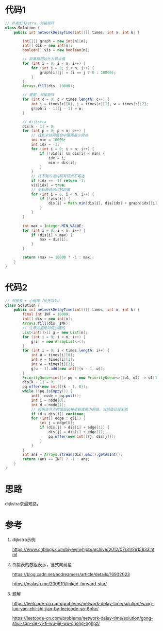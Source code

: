 # 代码1

```java
// 朴素dijkstra，邻接矩阵
class Solution {
    public int networkDelayTime(int[][] times, int n, int k) {

        int[][] graph = new int[n][n];
        int[] dis = new int[n];
        boolean[] vis = new boolean[n];

        // 距离都初始化为最大值
        for (int i = 0; i < n; i++) {
            for (int j = 0; j < n; j++) {
                graph[i][j] = (i == j ? 0 : 10000);
            }
        }
        Arrays.fill(dis, 10000);

        // 建图，邻接矩阵
        for (int c = 0; c < times.length; c++) {
            int i = times[c][0], j = times[c][1], w = times[c][2];
            graph[i - 1][j - 1] = w;
        }

        // dijkstra
        dis[k - 1] = 0;
        for (int p = 0; p < n; p++) {
            // 找到未访问集合中距离最小的点
            int min = 10000;
            int idx = -1;
            for (int i = 0; i < n; i++) {
                if (!vis[i] && dis[i] < min) {
                    idx = i;
                    min = dis[i];
                }
            }
            // 找不到的话说明有顶点不可达
            if (idx == -1) return -1;
            vis[idx] = true;
            // 更新未访问点的距离
            for (int i = 0; i < n; i++) {
                if (!vis[i]) {
                    dis[i] = Math.min(dis[i], dis[idx] + graph[idx][i]);
                }
            }
        }
    
        int max = Integer.MIN_VALUE;
        for (int i = 0; i < n; i++) {
            if (dis[i] > max) {
                max = dis[i];
            }
        }

        return (max >= 10000 ? -1 : max);
    }
}

```

# 代码2

```java
// 邻接表 + 小根堆（优先队列）
class Solution {
    public int networkDelayTime(int[][] times, int n, int k) {
        final int INF = 10000;
        int[] dis = new int[n];
        Arrays.fill(dis, INF);
        // 注意这里是如何创建的
        List<int[]>[] g = new List[n];
        for (int i = 0; i < n; i++) {
            g[i] = new ArrayList<>();
        }
        for (int i = 0; i < times.length; i++) {
            int u = times[i][0];
            int v = times[i][1];
            int w = times[i][2];
            g[u - 1].add(new int[]{v - 1, w});
        }
        PriorityQueue<int[]> pq = new PriorityQueue<>((o1, o2) -> o1[1] - o2[1]);
        dis[k - 1] = 0;
        pq.offer(new int[]{k - 1, 0});
        while (!pq.isEmpty()) {
            int[] node = pq.poll();
            int i = node[0];
            int d = node[1];
            // 说明该节点的值后边被更新成更小的值，当前值已经无效
            if (d > dis[i]) continue;
            for (int[] edge : g[i]) {
                int j = edge[0];
                if (dis[j] > dis[i] + edge[1]) {
                    dis[j] = dis[i] + edge[1];
                    pq.offer(new int[]{j, dis[j]});
                }
            }
        }
        int ans = Arrays.stream(dis).max().getAsInt();
        return (ans == INF) ? -1 : ans;
    }
}
```

# 思路

dijkstra求最短路。

# 参考

1. dijkstra示例

   https://www.cnblogs.com/biyeymyhjob/archive/2012/07/31/2615833.html

2. 邻接表的数组表示，链式向前星

   https://blog.csdn.net/acdreamers/article/details/16902023

   https://malash.me/200910/linked-forward-star/

3. 题解

   https://leetcode-cn.com/problems/network-delay-time/solution/wang-luo-yan-chi-shi-jian-by-leetcode-so-6phc/

   https://leetcode-cn.com/problems/network-delay-time/solution/gong-shui-san-xie-yi-ti-wu-jie-wu-chong-oghpz/

